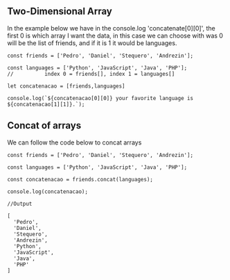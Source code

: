 
<h2> Two-Dimensional Array </h2>

In the example below we have in the console.log 'concatenate[0][0]', the first 0 is which array I want the data, in this case we can choose with was 0 will be the list of friends, and if it is 1 it would be languages.<br>


```
const friends = ['Pedro', 'Daniel', 'Stequero', 'Andrezin'];

const languages = ['Python', 'JavaScript', 'Java', 'PHP'];
//          index 0 = friends[], index 1 = languages[]

let concatenacao = [friends,languages]

console.log(`${concatenacao[0][0]} your favorite language is ${concatenacao[1][1]}.`);
```



<h2> Concat of arrays </h2>

We can follow the code below to concat arrays

```
const friends = ['Pedro', 'Daniel', 'Stequero', 'Andrezin'];

const languages = ['Python', 'JavaScript', 'Java', 'PHP'];

const concatenacao = friends.concat(languages);

console.log(concatenacao);

//Output

[
  'Pedro',
  'Daniel',
  'Stequero',
  'Andrezin',
  'Python',
  'JavaScript',
  'Java',
  'PHP'
]
```
